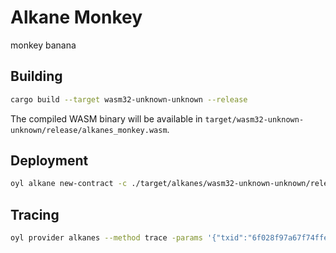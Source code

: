 # Alkane Monkey

monkey banana

## Building

```bash
cargo build --target wasm32-unknown-unknown --release
```

The compiled WASM binary will be available in `target/wasm32-unknown-unknown/release/alkanes_monkey.wasm`. 

## Deployment

```bash
oyl alkane new-contract -c ./target/alkanes/wasm32-unknown-unknown/release/alkanes_monkey.wasm -data 1,0 -p oylnet
```

## Tracing

```bash
oyl provider alkanes --method trace -params '{"txid":"6f028f97a67f74ffedbc7daabe0ae01c43f17eebcad1721cd5b0eebac61bb9da", "vout":5}' -p oylnet
``` 

